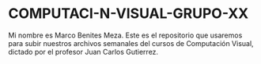 # COMPUTACI-N-VISUAL-GRUPO-XX
Mi nombre es Marco Benites Meza. Este es el repositorio que usaremos para subir nuestros archivos semanales del cursos de Computación Visual, dictado por el profesor Juan Carlos Gutierrez.
